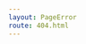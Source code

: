 ```yaml
---
layout: PageError
route: 404.html
---
```


<!---
  Content here not used, see ``src/layouts/PageError``
  Please edit PageError layout instead.
-->
